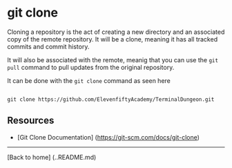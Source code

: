 # git clone

Cloning a repository is the act of creating a new directory and an associated copy of the remote repository. It will be a clone, meaning it has all tracked commits and commit history.

It will also be associated with the remote, meanig that you can use the `git pull` command to pull updates from the original repository.

It can be done with the `git clone` command as seen here
```

git clone https://github.com/ElevenfiftyAcademy/TerminalDungeon.git
```

## Resources

- [Git Clone Documentation] (https://git-scm.com/docs/git-clone)

---

[Back to home] (..README.md)